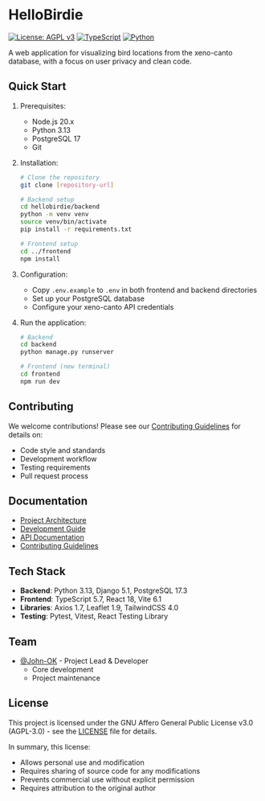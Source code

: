 # HelloBirdie

[![License: AGPL v3](https://img.shields.io/badge/License-AGPL%20v3-blue.svg)](https://www.gnu.org/licenses/agpl-3.0)
[![TypeScript](https://img.shields.io/badge/TypeScript-5.3-blue)](https://www.typescriptlang.org/)
[![Python](https://img.shields.io/badge/Python-3.12-blue)](https://www.python.org/)

A web application for visualizing bird locations from the xeno-canto database, with a focus on user privacy and clean code.

## Quick Start

1. Prerequisites:

   - Node.js 20.x
   - Python 3.13
   - PostgreSQL 17
   - Git

2. Installation:

   ```bash
   # Clone the repository
   git clone [repository-url]

   # Backend setup
   cd hellobirdie/backend
   python -m venv venv
   source venv/bin/activate
   pip install -r requirements.txt

   # Frontend setup
   cd ../frontend
   npm install
   ```

3. Configuration:

   - Copy `.env.example` to `.env` in both frontend and backend directories
   - Set up your PostgreSQL database
   - Configure your xeno-canto API credentials

4. Run the application:

   ```bash
   # Backend
   cd backend
   python manage.py runserver

   # Frontend (new terminal)
   cd frontend
   npm run dev
   ```

## Contributing

We welcome contributions! Please see our [Contributing Guidelines](CONTRIBUTING.md) for details on:

- Code style and standards
- Development workflow
- Testing requirements
- Pull request process

## Documentation

- [Project Architecture](/docs/architecture/system-overview.md)
- [Development Guide](/docs/setup/development-environment.md)
- [API Documentation](/docs/api/endpoints.md)
- [Contributing Guidelines](CONTRIBUTING.md)

## Tech Stack

- **Backend**: Python 3.13, Django 5.1, PostgreSQL 17.3
- **Frontend**: TypeScript 5.7, React 18, Vite 6.1
- **Libraries**: Axios 1.7, Leaflet 1.9, TailwindCSS 4.0
- **Testing**: Pytest, Vitest, React Testing Library

## Team

- [@John-OK](https://github.com/John-OK) - Project Lead & Developer
  - Core development
  - Project maintenance

## License

This project is licensed under the GNU Affero General Public License v3.0 (AGPL-3.0) - see the [LICENSE](LICENSE) file for details.

In summary, this license:

- Allows personal use and modification
- Requires sharing of source code for any modifications
- Prevents commercial use without explicit permission
- Requires attribution to the original author

<!-- TODO: Review missing items in DOCUMENTATION_TODO.md -->
